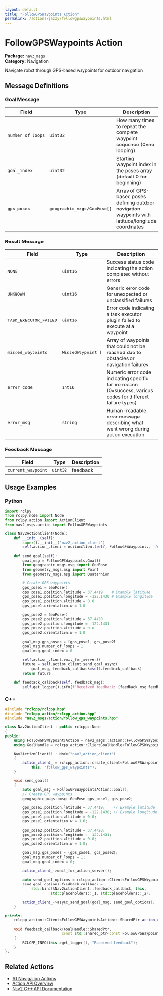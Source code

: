 ```yaml
---
layout: default
title: "FollowGPSWaypoints Action"
permalink: /actions/jazzy/followgpswaypoints.html
---
```


# FollowGPSWaypoints Action

**Package:** `nav2_msgs`  
**Category:** Navigation

Navigate robot through GPS-based waypoints for outdoor navigation

## Message Definitions

### Goal Message

| Field | Type | Description |
|-------|------|-------------|
| `number_of_loops` | `uint32` | How many times to repeat the complete waypoint sequence (0=no looping) |
| `goal_index` | `uint32` | Starting waypoint index in the poses array (default 0 for beginning) |
| `gps_poses` | `geographic_msgs/GeoPose[]` | Array of GPS-based poses defining outdoor navigation waypoints with latitude/longitude coordinates |


### Result Message

| Field | Type | Description |
|-------|------|-------------|
| `NONE` | `uint16` | Success status code indicating the action completed without errors |
| `UNKNOWN` | `uint16` | Generic error code for unexpected or unclassified failures |
| `TASK_EXECUTOR_FAILED` | `uint16` | Error code indicating a task executor plugin failed to execute at a waypoint |
| `missed_waypoints` | `MissedWaypoint[]` | Array of waypoints that could not be reached due to obstacles or navigation failures |
| `error_code` | `int16` | Numeric error code indicating specific failure reason (0=success, various codes for different failure types) |
| `error_msg` | `string` | Human-readable error message describing what went wrong during action execution |


### Feedback Message

| Field | Type | Description |
|-------|------|-------------|
| `current_waypoint` | `uint32` | feedback |



## Usage Examples

### Python

```python
import rclpy
from rclpy.node import Node
from rclpy.action import ActionClient
from nav2_msgs.action import FollowGPSWaypoints

class Nav2ActionClient(Node):
    def __init__(self):
        super().__init__('nav2_action_client')
        self.action_client = ActionClient(self, FollowGPSWaypoints, 'follow_gps_waypoints')
        
    def send_goal(self):
        goal_msg = FollowGPSWaypoints.Goal()
        from geographic_msgs.msg import GeoPose
        from geometry_msgs.msg import Point
        from geometry_msgs.msg import Quaternion
        
        # Create GPS waypoints
        gps_pose1 = GeoPose()
        gps_pose1.position.latitude = 37.4419    # Example latitude 
        gps_pose1.position.longitude = -122.1430 # Example longitude
        gps_pose1.position.altitude = 0.0
        gps_pose1.orientation.w = 1.0
        
        gps_pose2 = GeoPose()
        gps_pose2.position.latitude = 37.4420
        gps_pose2.position.longitude = -122.1431
        gps_pose2.position.altitude = 0.0
        gps_pose2.orientation.w = 1.0
        
        goal_msg.gps_poses = [gps_pose1, gps_pose2]
        goal_msg.number_of_loops = 1
        goal_msg.goal_index = 0
        
        self.action_client.wait_for_server()
        future = self.action_client.send_goal_async(
            goal_msg, feedback_callback=self.feedback_callback)
        return future
        
    def feedback_callback(self, feedback_msg):
        self.get_logger().info(f'Received feedback: {feedback_msg.feedback}')
```

### C++

```cpp
#include "rclcpp/rclcpp.hpp"
#include "rclcpp_action/rclcpp_action.hpp"
#include "nav2_msgs/action/follow_gps_waypoints.hpp"

class Nav2ActionClient : public rclcpp::Node
{
public:
    using FollowGPSWaypointsAction = nav2_msgs::action::FollowGPSWaypoints;
    using GoalHandle = rclcpp_action::ClientGoalHandle<FollowGPSWaypointsAction>;

    Nav2ActionClient() : Node("nav2_action_client")
    {
        action_client_ = rclcpp_action::create_client<FollowGPSWaypointsAction>(
            this, "follow_gps_waypoints");
    }

    void send_goal()
    {
        auto goal_msg = FollowGPSWaypointsAction::Goal();
        // Create GPS waypoints
        geographic_msgs::msg::GeoPose gps_pose1, gps_pose2;
        
        gps_pose1.position.latitude = 37.4419;    // Example latitude
        gps_pose1.position.longitude = -122.1430; // Example longitude
        gps_pose1.position.altitude = 0.0;
        gps_pose1.orientation.w = 1.0;
        
        gps_pose2.position.latitude = 37.4420;
        gps_pose2.position.longitude = -122.1431;
        gps_pose2.position.altitude = 0.0;
        gps_pose2.orientation.w = 1.0;
        
        goal_msg.gps_poses = {gps_pose1, gps_pose2};
        goal_msg.number_of_loops = 1;
        goal_msg.goal_index = 0;
        
        action_client_->wait_for_action_server();
        
        auto send_goal_options = rclcpp_action::Client<FollowGPSWaypointsAction>::SendGoalOptions();
        send_goal_options.feedback_callback = 
            std::bind(&Nav2ActionClient::feedback_callback, this, 
                     std::placeholders::_1, std::placeholders::_2);
        
        action_client_->async_send_goal(goal_msg, send_goal_options);
    }

private:
    rclcpp_action::Client<FollowGPSWaypointsAction>::SharedPtr action_client_;
    
    void feedback_callback(GoalHandle::SharedPtr, 
                          const std::shared_ptr<const FollowGPSWaypointsAction::Feedback> feedback)
    {
        RCLCPP_INFO(this->get_logger(), "Received feedback");
    }
};
```

## Related Actions

- [All Navigation Actions](/actions/jazzy/index.html#navigation)
- [Action API Overview](/actions/jazzy/index.html)
- [Nav2 C++ API Documentation](/jazzy/html/index.html)
